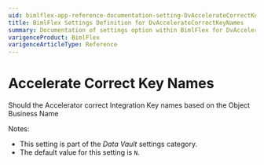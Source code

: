 ```yaml
---
uid: bimlflex-app-reference-documentation-setting-DvAccelerateCorrectKeyNames
title: BimlFlex Settings Definition for DvAccelerateCorrectKeyNames
summary: Documentation of settings option within BimlFlex for DvAccelerateCorrectKeyNames
varigenceProduct: BimlFlex
varigenceArticleType: Reference
---
```


# Accelerate Correct Key Names

Should the Accelerator correct Integration Key names based on the Object Business Name

Notes:

* This setting is part of the *Data Vault* settings category.
* The default value for this setting is `N`.
